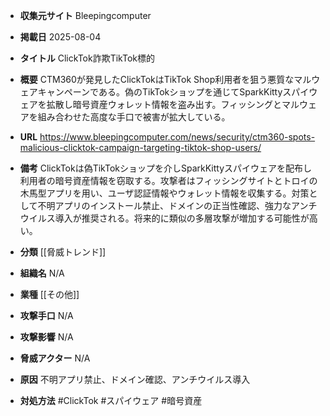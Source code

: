 - **収集元サイト**
Bleepingcomputer

- **掲載日**
2025-08-04

- **タイトル**
ClickTok詐欺TikTok標的

- **概要**
CTM360が発見したClickTokはTikTok Shop利用者を狙う悪質なマルウェアキャンペーンである。偽のTikTokショップを通じてSparkKittyスパイウェアを拡散し暗号資産ウォレット情報を盗み出す。フィッシングとマルウェアを組み合わせた高度な手口で被害が拡大している。

- **URL**
https://www.bleepingcomputer.com/news/security/ctm360-spots-malicious-clicktok-campaign-targeting-tiktok-shop-users/

- **備考**
ClickTokは偽TikTokショップを介しSparkKittyスパイウェアを配布し利用者の暗号資産情報を窃取する。攻撃者はフィッシングサイトとトロイの木馬型アプリを用い、ユーザ認証情報やウォレット情報を収集する。対策として不明アプリのインストール禁止、ドメインの正当性確認、強力なアンチウイルス導入が推奨される。将来的に類似の多層攻撃が増加する可能性が高い。

- **分類**
[[脅威トレンド]]

- **組織名**
N/A

- **業種**
[[その他]]

- **攻撃手口**
N/A

- **攻撃影響**
N/A

- **脅威アクター**
N/A

- **原因**
不明アプリ禁止、ドメイン確認、アンチウイルス導入

- **対処方法**
#ClickTok #スパイウェア #暗号資産
